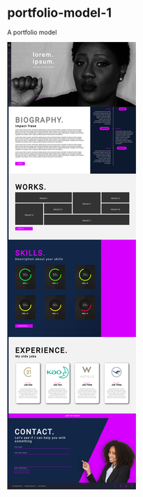 # portfolio-model-1
A portfolio model 


![Config](https://github.com/JoaovMiranda/portfolio-model-1/blob/master/assets/capture.png)
